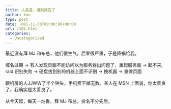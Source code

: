 ```yaml
---
title: 人品差，遭到报应了
author: kxn
type: post
date: -001-11-30T00:00:00+00:00
url: /102.html
categories:
  - Uncategorized
---
```


<div>
  最近没有拜 MJ 和布总，他们很生气，后果很严重，于是降祸给我。
</div>

<div>
   
</div>

<div>
  域名过期 -> 有人发现页面不能访问以为服务器出问题了，重起服务器 -> 起不来, raid 识别失败 -> 硬盘拔到别的机器上面不识别 -> 换机器 -> 重做页面
</div>

<div>
   
</div>

<div>
  跟机房的人JJWW了半个钟头，手机费干掉无数。某人在 MSN 上面说，你太善良了，我确实是太善良了。
</div>

<div>
   
</div>

<div>
  从今天起，每天一炷香，拜 MJ 布总，排名不分先后。
</div>

<div>
   
</div>
